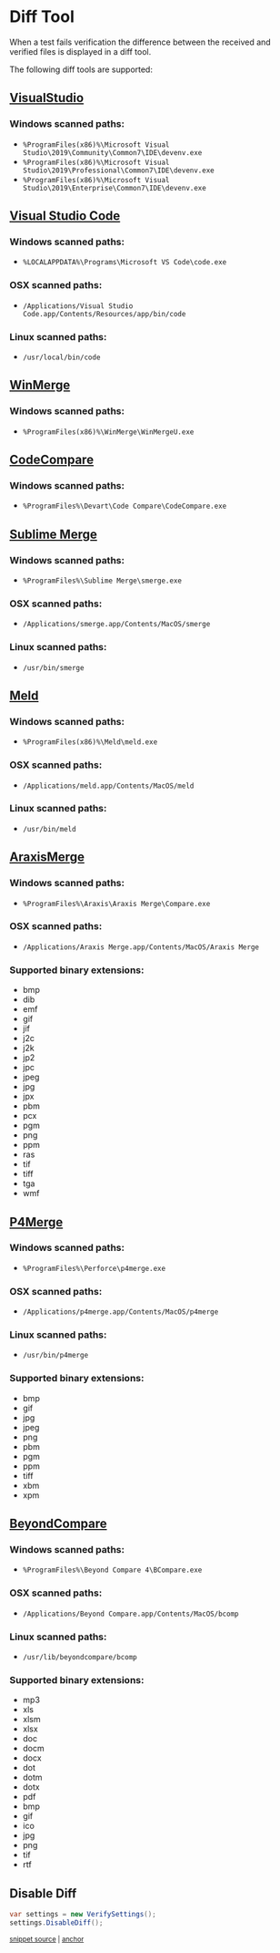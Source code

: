 <!--
GENERATED FILE - DO NOT EDIT
This file was generated by [MarkdownSnippets](https://github.com/SimonCropp/MarkdownSnippets).
Source File: /docs/mdsource/diff-tool.source.md
To change this file edit the source file and then run MarkdownSnippets.
-->

# Diff Tool

When a test fails verification the difference between the received and verified files is displayed in a diff tool.

The following diff tools are supported:

 <!-- include: diffTools. path: /src/Verify.Tests/DiffTool/diffTools.include.md -->
## [VisualStudio](https://docs.microsoft.com/en-us/visualstudio/ide/reference/diff)

### Windows scanned paths:

 * `%ProgramFiles(x86)%\Microsoft Visual Studio\2019\Community\Common7\IDE\devenv.exe`
 * `%ProgramFiles(x86)%\Microsoft Visual Studio\2019\Professional\Common7\IDE\devenv.exe`
  * `%ProgramFiles(x86)%\Microsoft Visual Studio\2019\Enterprise\Common7\IDE\devenv.exe`

## [Visual Studio Code](https://code.visualstudio.com/docs/editor/command-line)

### Windows scanned paths:

 * `%LOCALAPPDATA%\Programs\Microsoft VS Code\code.exe`

### OSX scanned paths:

 * `/Applications/Visual Studio Code.app/Contents/Resources/app/bin/code`

### Linux scanned paths:

 * `/usr/local/bin/code`

## [WinMerge](https://manual.winmerge.org/en/Command_line.html)

### Windows scanned paths:

 * `%ProgramFiles(x86)%\WinMerge\WinMergeU.exe`

## [CodeCompare](https://www.devart.com/codecompare/docs/index.html?comparing_via_command_line.htm)

### Windows scanned paths:

 * `%ProgramFiles%\Devart\Code Compare\CodeCompare.exe`

## [Sublime Merge](https://www.sublimemerge.com/)

### Windows scanned paths:

 * `%ProgramFiles%\Sublime Merge\smerge.exe`

### OSX scanned paths:

 * `/Applications/smerge.app/Contents/MacOS/smerge`

### Linux scanned paths:

 * `/usr/bin/smerge`

## [Meld](https://meldmerge.org/)

### Windows scanned paths:

 * `%ProgramFiles(x86)%\Meld\meld.exe`

### OSX scanned paths:

 * `/Applications/meld.app/Contents/MacOS/meld`

### Linux scanned paths:

 * `/usr/bin/meld`

## [AraxisMerge](https://www.araxis.com/merge)

### Windows scanned paths:

 * `%ProgramFiles%\Araxis\Araxis Merge\Compare.exe`

### OSX scanned paths:

 * `/Applications/Araxis Merge.app/Contents/MacOS/Araxis Merge`

### Supported binary extensions:

 * bmp
 * dib
 * emf
 * gif
 * jif
 * j2c
 * j2k
 * jp2
 * jpc
 * jpeg
 * jpg
 * jpx
 * pbm
 * pcx
 * pgm
 * png
 * ppm
 * ras
 * tif
 * tiff
 * tga
 * wmf

## [P4Merge](https://www.perforce.com/products/helix-core-apps/merge-diff-tool-p4merge)

### Windows scanned paths:

 * `%ProgramFiles%\Perforce\p4merge.exe`

### OSX scanned paths:

 * `/Applications/p4merge.app/Contents/MacOS/p4merge`

### Linux scanned paths:

 * `/usr/bin/p4merge`

### Supported binary extensions:

 * bmp
 * gif
 * jpg
 * jpeg
 * png
 * pbm
 * pgm
 * ppm
 * tiff
 * xbm
 * xpm

## [BeyondCompare](https://www.scootersoftware.com/v4help/index.html?command_line_reference.html)

### Windows scanned paths:

 * `%ProgramFiles%\Beyond Compare 4\BCompare.exe`

### OSX scanned paths:

 * `/Applications/Beyond Compare.app/Contents/MacOS/bcomp`

### Linux scanned paths:

 * `/usr/lib/beyondcompare/bcomp`

### Supported binary extensions:

 * mp3
 * xls
 * xlsm
 * xlsx
 * doc
 * docm
 * docx
 * dot
 * dotm
 * dotx
 * pdf
 * bmp
 * gif
 * ico
 * jpg
 * png
 * tif
 * rtf <!-- end include: diffTools. path: /src/Verify.Tests/DiffTool/diffTools.include.md -->


## Disable Diff

<!-- snippet: DisableDiff -->
<a id='snippet-disablediff'/></a>
```cs
var settings = new VerifySettings();
settings.DisableDiff();
```
<sup><a href='/src/Verify.Tests/Snippets/Snippets.cs#L29-L34' title='File snippet `disablediff` was extracted from'>snippet source</a> | <a href='#snippet-disablediff' title='Navigate to start of snippet `disablediff`'>anchor</a></sup>
<!-- endsnippet -->
